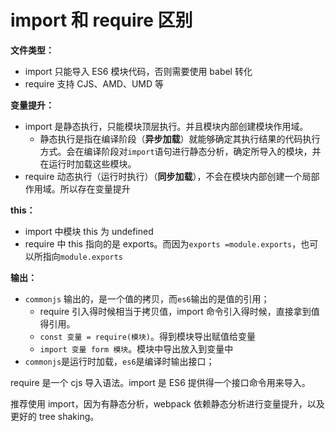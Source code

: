 # import 和 require 区别

**文件类型：**

- import 只能导入 ES6 模块代码，否则需要使用 babel 转化
- require 支持 CJS、AMD、UMD 等

**变量提升：**

- import 是静态执行，只能模块顶层执行。并且模块内部创建模块作用域。
  - 静态执行是指在编译阶段（**异步加载**）就能够确定其执行结果的代码执行方式。会在编译阶段对`import`语句进行静态分析，确定所导入的模块，并在运行时加载这些模块。
- require 动态执行（运行时执行）（**同步加载**），不会在模块内部创建一个局部作用域。所以存在变量提升

**this：**

- import 中模块 this 为 undefined
- require 中 this 指向的是 exports。而因为`exports =module.exports`，也可以所指向`module.exports`

**输出：**

- `commonjs` 输出的，是一个值的拷贝，而`es6`输出的是值的引用；
  - require 引入得时候相当于拷贝值，import 命令引入得时候，直接拿到值得引用。
  - `const 变量 = require(模块)`。得到模块导出赋值给变量
  - `import 变量 form 模块`。模块中导出放入到变量中
- `commonjs`是运行时加载，`es6`是编译时输出接口；

require 是一个 cjs 导入语法。import 是 ES6 提供得一个接口命令用来导入。

推荐使用 import，因为有静态分析，webpack 依赖静态分析进行变量提升，以及更好的 tree shaking。
